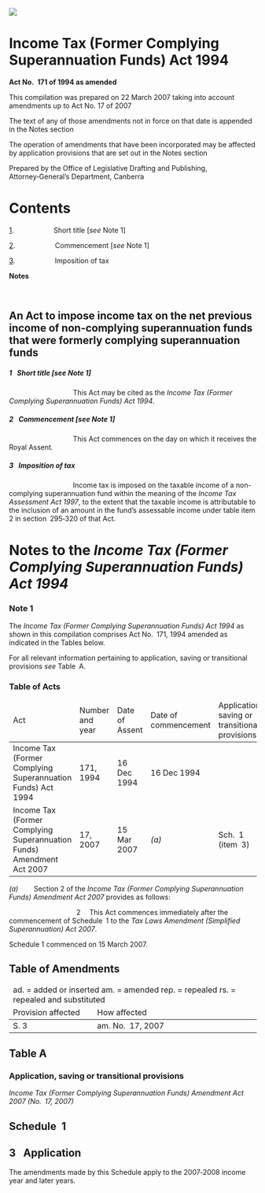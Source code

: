 ![](http://www.comlaw.gov.au/Details/C2007C00118/Html/5edeb5d3-66a4-4076-bee9-23742f13126a_files/image001.gif)

# Income Tax (Former Complying Superannuation Funds) Act 1994

**Act No. 171 of 1994 as amended**

This compilation was prepared on 22 March 2007
 taking into account amendments up to Act No. 17 of 2007

The text of any of those amendments not in force
 on that date is appended in the Notes section

The operation of amendments that have been incorporated may be 
 affected by application provisions that are set out in the Notes section

Prepared by the Office of Legislative Drafting and Publishing,
 Attorney‑General’s Department, Canberra

# Contents

[1](#1).            Short title [_see_ Note 1]

[2](#2).            Commencement [_see_ Note 1]

[3](#3).            Imposition of tax

**Notes** 

 

## An Act to impose income tax on the net previous income of non-complying superannuation funds that were formerly complying superannuation funds

##### <a id="1"></a>1  Short title [_see_ Note 1]

                   This Act may be cited as the _Income Tax (Former Complying Superannuation Funds) Act 1994_.

##### <a id="2"></a>2  Commencement [_see_ Note 1]

                   This Act commences on the day on which it receives the Royal Assent.

##### <a id="3"></a>3  Imposition of tax

                   Income tax is imposed on the taxable income of a non-complying superannuation fund within the meaning of the _Income Tax Assessment Act 1997_, to the extent that the taxable income is attributable to the inclusion of an amount in the fund’s assessable income under table item 2 in section 295‑320 of that Act.

# Notes to the _Income Tax (Former Complying Superannuation Funds) Act 1994_

### Note 1

The _Income Tax (Former Complying Superannuation Funds) Act 1994_ as shown in this compilation comprises Act No. 171, 1994 amended as indicated in the Tables below.

For all relevant information pertaining to application, saving or transitional provisions _see_ Table A.

### Table of Acts

<table>
<colgroup>
  <col width="31%">
  <col width="16%">
  <col width="18%">
  <col width="22%">
  <col width="14%">
</colgroup>

<thead>
  <tr>
    <td>
      <div>Act</div>
    </td>
    <td>
      <div>Number 
and year</div>
    </td>
    <td>
      <div>Date 
of Assent</div>
    </td>
    <td>
      <div>Date of commencement</div>
    </td>
    <td>
      <div>Application, saving or transitional provisions</div>
    </td>
  </tr>
</thead>
<tr>
  <td>
    <div>Income Tax (Former Complying Superannuation Funds) Act 1994</div>
  </td>
  <td>
    <div>171, 1994</div>
  </td>
  <td>
    <div>16 Dec 1994</div>
  </td>
  <td>
    <div>16 Dec 1994</div>
  </td>
  <td>
    <div></div>
  </td>
</tr>
<tr>
  <td>
    <div>Income Tax (Former Complying Superannuation Funds) Amendment Act 2007</div>
  </td>
  <td>
    <div>17, 2007</div>
  </td>
  <td>
    <div>15 Mar 2007</div>
  </td>
  <td>
    <div><i>(a)</i></div>
  </td>
  <td>
    <div>Sch. 1 (item 3)</div>
  </td>
</tr></table>

_(a)_     Section 2 of the _Income Tax (Former Complying Superannuation Funds) Amendment Act 2007_ provides as follows:

                    2   This Act commences immediately after the commencement of Schedule 1 to the _Tax Laws Amendment (Simplified Superannuation) Act 2007_.

 Schedule 1 commenced on 15 March 2007.

## Table of Amendments

<table>
<colgroup>
  <col width="34%">
  <col width="66%">
</colgroup>

<thead>
  <tr>
    <td colspan="2">
      <div>ad. = added or inserted am. = amended rep. = repealed rs. = repealed and substituted</div>
    </td>
  </tr>
  <tr>
    <td>
      <div>Provision affected</div>
    </td>
    <td>
      <div>How affected</div>
    </td>
  </tr>
</thead>
<tr>
  <td>
    <div>S. 3</div>
  </td>
  <td>
    <div>am. No. 17, 2007</div>
  </td>
</tr></table>

## Table A

### Application, saving or transitional provisions

_Income Tax (Former Complying Superannuation Funds) Amendment Act 2007 (No. 17, 2007)_

## Schedule 1

## 3  Application

The amendments made by this Schedule apply to the 2007‑2008 income year and later years.

 

 
